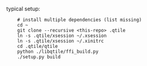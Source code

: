 typical setup:

		# install multiple dependencies (list missing)
		cd ~
		git clone --recursive <this-repo> .qtile
		ln -s .qtile/xsession ~/.xsession
		ln -s .qtile/xsession ~/.xinitrc
		cd .qtile/qtile
		python ./libqtile/ffi_build.py
		./setup.py build

